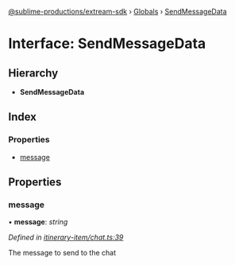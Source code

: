 [@sublime-productions/extream-sdk](../README.md) › [Globals](../globals.md) › [SendMessageData](sendmessagedata.md)

# Interface: SendMessageData

## Hierarchy

* **SendMessageData**

## Index

### Properties

* [message](sendmessagedata.md#message)

## Properties

###  message

• **message**: *string*

*Defined in [itinerary-item/chat.ts:39](https://github.com/Extream-SaaS/ex-sdk/blob/a37ebb4/src/itinerary-item/chat.ts#L39)*

The message to send to the chat
